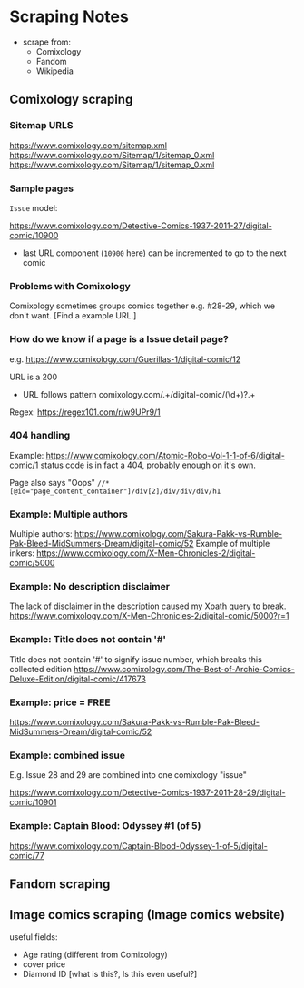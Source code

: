# Scraping Notes

- scrape from:
    - Comixology
    - Fandom
    - Wikipedia

## Comixology scraping

### Sitemap URLS

https://www.comixology.com/sitemap.xml
https://www.comixology.com/Sitemap/1/sitemap_0.xml
https://www.comixology.com/Sitemap/1/sitemap_0.xml

### Sample pages

`Issue` model:

https://www.comixology.com/Detective-Comics-1937-2011-27/digital-comic/10900

- last URL component (`10900` here) can be incremented to go to the next comic

### Problems with Comixology
Comixology sometimes groups comics together e.g. #28-29, which we don't want.
[Find a example URL.]

### How do we know if a page is a Issue detail page?
e.g. https://www.comixology.com/Guerillas-1/digital-comic/12

URL is a 200
- URL follows pattern comixology.com/.+/digital-comic/(\d+)\?.+

Regex: https://regex101.com/r/w9UPr9/1

### 404 handling
Example: https://www.comixology.com/Atomic-Robo-Vol-1-1-of-6/digital-comic/1
status code is in fact a 404, probably enough on it's own.

Page also says "Oops" `//*[@id="page_content_container"]/div[2]/div/div/div/h1`

### Example: Multiple authors
Multiple authors: https://www.comixology.com/Sakura-Pakk-vs-Rumble-Pak-Bleed-MidSummers-Dream/digital-comic/52
Example of multiple inkers: https://www.comixology.com/X-Men-Chronicles-2/digital-comic/5000

### Example: No description disclaimer
The lack of disclaimer in the description caused my Xpath query to break.
https://www.comixology.com/X-Men-Chronicles-2/digital-comic/5000?r=1

### Example: Title does not contain '#'
Title does not contain '#' to signify issue number, which breaks this collected edition
https://www.comixology.com/The-Best-of-Archie-Comics-Deluxe-Edition/digital-comic/417673

### Example: price = FREE
https://www.comixology.com/Sakura-Pakk-vs-Rumble-Pak-Bleed-MidSummers-Dream/digital-comic/52

### Example: combined issue
E.g. Issue 28 and 29 are combined into one comixology "issue"

https://www.comixology.com/Detective-Comics-1937-2011-28-29/digital-comic/10901

### Example: Captain Blood: Odyssey #1 (of 5)
https://www.comixology.com/Captain-Blood-Odyssey-1-of-5/digital-comic/77


## Fandom scraping

## Image comics scraping (Image comics website)
useful fields:
- Age rating (different from Comixology)
- cover price
- Diamond ID [what is this?, Is this even useful?]